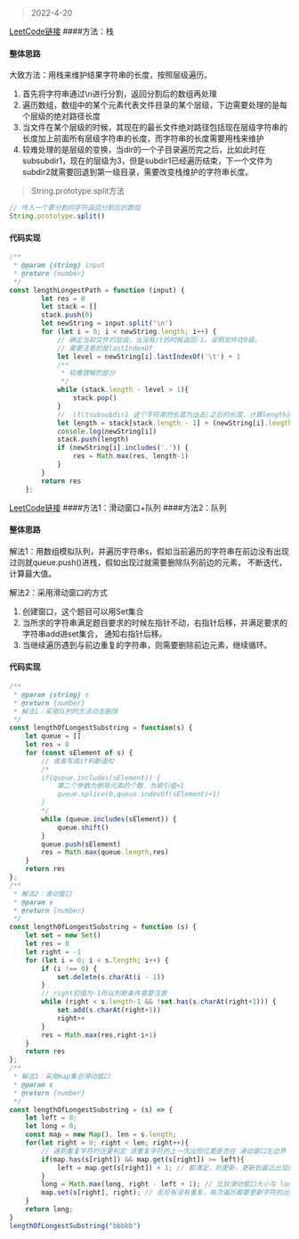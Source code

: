 > 2022-4-20 

[LeetCode链接](https://leetcode-cn.com/problems/longest-absolute-file-path/submissions/)
####方法：栈
#### 整体思路
大致方法：用栈来维护结果字符串的长度，按照层级遍历。

1. 首先将字符串通过\n进行分割，返回分割后的数组再处理
2. 遍历数组，数组中的某个元素代表文件目录的某个层级，下边需要处理的是每个层级的绝对路径长度
3. 当文件在某个层级的时候，其现在的最长文件绝对路径包括现在层级字符串的长度加上前面所有层级字符串的长度，而字符串的长度需要用栈来维护
4. 较难处理的是层级的变换，当dir的一个子目录遍历完之后，比如此时在subsubdir1，现在的层级为3，但是subdir1已经遍历结束，下一个文件为subdir2就需要回退到第一级目录，需要改变栈维护的字符串长度。

> String.prototype.split方法
```javascript
// 传入一个要分割的字符返回分割后的数组
String.prototype.split()
```
#### 代码实现
```javascript
/**
 * @param {string} input
 * @return {number}
 */
const lengthLongestPath = function (input) {
        let res = 0
        let stack = []
        stack.push(0)
        let newString = input.split('\n')
        for (let i = 0; i < newString.length; i++) {
            // 确定当前文件的层级，当没有/t的时候返回-1，说明文件在0级。
            // 需要注意的是lastIndexOf
            let level = newString[i].lastIndexOf('\t') + 1
            /**
             * 较难理解的部分
             */
            while (stack.length - level > 1){
                stack.pop()
            }
            // 	\t\tsubsubdir1 这个字符串的长度为出去\之后的长度，计算length的时候需要减去层数补上1  也就是说长度为subsubdir1/ 这个/是算在字符串长度中的
            let length = stack[stack.length - 1] + (newString[i].length - level + 1)
            console.log(newString[i])
            stack.push(length)
            if (newString[i].includes('.')) {
                res = Math.max(res, length-1)
            }
        }
        return res
    };
```

[LeetCode链接](https://leetcode-cn.com/problems/longest-substring-without-repeating-characters/)
####方法1：滑动窗口+队列
####方法2：队列
#### 整体思路
解法1：用数组模拟队列，并遍历字符串s，假如当前遍历的字符串在前边没有出现过则就queue.push()进栈，假如出现过就需要删除队列前边的元素，
不断迭代，计算最大值。

解法2：采用滑动窗口的方式
1. 创建窗口，这个题目可以用Set集合
2. 当所求的字符串满足题目要求的时候左指针不动，右指针后移，并满足要求的字符串add进set集合，
   通知右指针后移。
3. 当继续遍历遇到与前边重复的字符串，则需要删除前边元素，继续循环。

#### 代码实现

```javascript
/**
 * @param {string} s
 * @return {number}
 * 解法1：采用队列的方法动态删除
 */
const lengthOfLongestSubstring = function(s) {
    let queue = []
    let res = 0
    for (const sElement of s) {
        // 或者写成if判断语句
        /*
        if(queue.includes(sElement)) {
            第二个参数为删除元素的个数，为索引值+1
            queue.splice(0,queue.indexOf(sElement)+1)
        }
        */
        while (queue.includes(sElement)) {
            queue.shift()
        }
        queue.push(sElement)
        res = Math.max(queue.length,res)
    }
    return res
};
/**
 * 解法2：滑动窗口
 * @param s
 * @return {number}
 */
const lengthOfLongestSubstring = function (s) {
    let set = new Set()
    let res = 0
    let right = -1
    for (let i = 0; i < s.length; i++) {
        if (i !== 0) {
            set.delete(s.charAt(i - 1))
        }
        // right初值为-1所以判断条件需要注意
        while (right < s.length-1 && !set.has(s.charAt(right+1))) {
            set.add(s.charAt(right+1))
            right++
        }
        res = Math.max(res,right-i+1)
    }
    return res
};
/**
 * 解法3：采用map集合滑动窗口
 * @param s
 * @return {number}
 */
const lengthOfLongestSubstring = (s) => {
    let left = 0;
    let long = 0;
    const map = new Map(), len = s.length;
    for(let right = 0; right < len; right++){
        // 遇到重复字符时还要判定 该重复字符的上一次出现位置是否在 滑动窗口左边界 left 的右边
        if(map.has(s[right]) && map.get(s[right]) >= left){
            left = map.get(s[right]) + 1; // 都满足，则更新，更新到最近出现的那个重复字符，它的上一个索引的右边
        }
        long = Math.max(long, right - left + 1); // 比较滑动窗口大小与 long 的长度
        map.set(s[right], right); // 无论有没有重复，每次遍历都要更新字符的出现位置
    }
    return long;
}
lengthOfLongestSubstring("bbbbb")
```
